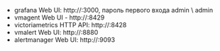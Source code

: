 - grafana Web UI: http://<IP>:3000, пароль первого входа admin \ admin
- vmagent Web UI -  http://<IP>:8429
- victoriametrics HTTP API: http://<IP>:8428
- vmalert Web UI: http://<IP>:8880
- alertmanager Web UI: http://<IP>:9093
